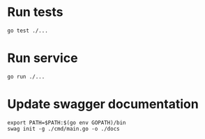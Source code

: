 # Run tests
`go test ./...`

# Run service
`go run ./...`

# Update swagger documentation
`export PATH=$PATH:$(go env GOPATH)/bin`  
`swag init -g ./cmd/main.go -o ./docs`